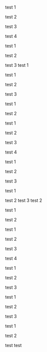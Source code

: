 test 1

test 2

test 3


test 4

test 1

test 2

<a name="test1"></a>
test 3 test 1

test 1

test 2

test 3

test 1

test 2

test 1

test 2

test 3


test 4

test 1

test 2

test 3

test 1

test 2
<a name="test2"></a>
test 3 test 2

test 1

test 2


test 1

test 2

test 3


test 4

test 1

test 2

test 3

test 1

test 2

test 3

test 1

test 2

<a name="test3"></a>
test test 